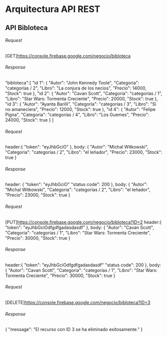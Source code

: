 # Arquitectura API REST
## API Bibloteca

###### Request
[GET]https://console.firebase.google.com/negocio/bibloteca

###### Response
"bibloteca":[
"id 1": {
"Autor": "John Kennedy Toole",
"Categoria": "categorías / 2",
"Libro": "La conjura de los necios",
"Precio": 14000,
"Stock": true
},
             "id 2": {
                        "Autor": "Cavan Scott",
                        "Categoria": "categorías / 1",
                        "Libro": "Star Wars: Tormenta Creciente",
                        "Precio": 20000,
                        "Stock": true
                      },
             "id 3": {
                        "Autor": "Ayanta Barilli",
                        "Categoría": "categorías / 3",
                        "Libro": "Si no amaneciera",
                        "Precio": 12000,
                        "Stock": true
                      },
             "id 4": {
                        "Autor": "Felipe Pigna",
                        "Categoria": "categorías / 4",
                        "Libro": "Los Guemes",
                        "Precio": 24000,
                        "Stock": true
                      }
            ]


###### Request
[POST]://console.firebase.google.com/negocio/bibloteca
header:{ 
        "token": "eyJhbGciO" 
       },
body: {
        "Autor": "Michal Witkowski",
        "Categoria": "categorías / 2",
        "Libro": "el leñador",
        "Precio": 23000,
        "Stock": true
      }
      
###### Response
header: {
         "token": "eyJhbGciO"
         "status code": 200
        },
body:  {
        "Autor": "Michal Witkowski",
        "Categoria": "categorías / 2",
        "Libro": "el leñador",
        "Precio": 23000,
        "Stock": true
        }
        
###### Request
[PUT]https://console.firebase.google.com/negocio/bibloteca?ID=2
header:{ 
        "token": "eyJhbGciOdfgdfgadasdasdf"
       },
body: {
    "Autor": "Cavan Scott",
    "Categoria": "categorías / 1",
    "Libro": "Star Wars: Tormenta Creciente",
    "Precio": 30000,
    "Stock": true
      }
        
###### Response
header:{ 
        "token": "eyJhbGciOdfgdfgadasdasdf"
         "status code": 200
       },
body: {
    "Autor": "Cavan Scott",
    "Categoria": "categorías / 1",
    "Libro": "Star Wars: Tormenta Creciente",
    "Precio": 30000,
    "Stock": true
      }

###### Request
[DELETE]https://console.firebase.google.com/negocio/bibloteca?ID=3

###### Response
{
    "message": "El recurso con ID 3 se ha eliminado exitosamente."
}
